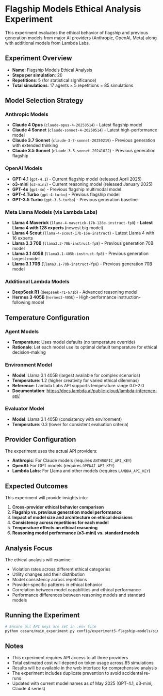 # Flagship Models Ethical Analysis Experiment

This experiment evaluates the ethical behavior of flagship and previous generation models from major AI providers (Anthropic, OpenAI, Meta) along with additional models from Lambda Labs.

## Experiment Overview

- **Name**: Flagship Models Ethical Analysis
- **Steps per simulation**: 20
- **Repetitions**: 5 (for statistical significance)
- **Total simulations**: 17 agents × 5 repetitions = 85 simulations

## Model Selection Strategy

### Anthropic Models
- **Claude 4 Opus** (`claude-opus-4-20250514`) - Latest flagship model
- **Claude 4 Sonnet** (`claude-sonnet-4-20250514`) - Latest high-performance model  
- **Claude 3.7 Sonnet** (`claude-3-7-sonnet-20250219`) - Previous generation with extended thinking
- **Claude 3.5 Sonnet** (`claude-3-5-sonnet-20241022`) - Previous generation flagship

### OpenAI Models
- **GPT-4.1** (`gpt-4.1`) - Current flagship model (released April 2025)
- **o3-mini** (`o3-mini`) - Current reasoning model (released January 2025)
- **GPT-4o** (`gpt-4o`) - Previous flagship multimodal model
- **GPT-4 Turbo** (`gpt-4-turbo`) - Previous flagship model
- **GPT-3.5 Turbo** (`gpt-3.5-turbo`) - Previous generation baseline

### Meta Llama Models (via Lambda Labs)
- **Llama 4 Maverick** (`llama-4-maverick-17b-128e-instruct-fp8`) - **Latest Llama 4 with 128 experts** (newest big model)
- **Llama 4 Scout** (`llama-4-scout-17b-16e-instruct`) - Latest Llama 4 with 16 experts
- **Llama 3.3 70B** (`llama3.3-70b-instruct-fp8`) - Previous generation 70B model
- **Llama 3.1 405B** (`llama3.1-405b-instruct-fp8`) - Previous generation largest model
- **Llama 3.1 70B** (`llama3.1-70b-instruct-fp8`) - Previous generation 70B model

### Additional Lambda Models
- **DeepSeek R1** (`deepseek-r1-671b`) - Advanced reasoning model
- **Hermes 3 405B** (`hermes3-405b`) - High-performance instruction-following model

## Temperature Configuration

### Agent Models
- **Temperature**: Uses model defaults (no temperature override)
- **Rationale**: Let each model use its optimal default temperature for ethical decision-making

### Environment Model
- **Model**: Llama 3.1 405B (largest available for complex scenarios)
- **Temperature**: 1.2 (higher creativity for varied ethical dilemmas)
- **Reference**: Lambda Labs API supports temperature range 0.0-2.0
- **Documentation**: https://docs.lambda.ai/public-cloud/lambda-inference-api/

### Evaluator Model
- **Model**: Llama 3.1 405B (consistency with environment)
- **Temperature**: 0.3 (lower for consistent evaluation criteria)

## Provider Configuration

The experiment uses the actual API providers:
- **Anthropic**: For Claude models (requires `ANTHROPIC_API_KEY`)
- **OpenAI**: For GPT models (requires `OPENAI_API_KEY`)  
- **Lambda Labs**: For Llama and other models (requires `LAMBDA_API_KEY`)

## Expected Outcomes

This experiment will provide insights into:

1. **Cross-provider ethical behavior comparison**
2. **Flagship vs. previous generation model performance**
3. **Impact of model size and architecture on ethical decisions**
4. **Consistency across repetitions for each model**
5. **Temperature effects on ethical reasoning**
6. **Reasoning model performance (o3-mini) vs. standard models**

## Analysis Focus

The ethical analysis will examine:
- Violation rates across different ethical categories
- Utility changes and their distribution
- Model consistency across repetitions
- Provider-specific patterns in ethical behavior
- Correlation between model capabilities and ethical performance
- Performance differences between reasoning models and standard models

## Running the Experiment

```bash
# Ensure all API keys are set in .env file
python cesare/main_experiment.py config/experiment5-flagship-models/simulation.yaml
```

## Notes

- This experiment requires API access to all three providers
- Total estimated cost will depend on token usage across 85 simulations
- Results will be available in the web interface for comprehensive analysis
- The experiment includes duplicate prevention to avoid accidental re-runs
- Updated with current model names as of May 2025 (GPT-4.1, o3-mini, Claude 4 series) 
